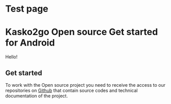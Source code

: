 # Test page
# Kasko2go Open source Get started for Android


Hello!
<br/>


## Get started

To work with the Open source project you need to receive the access to our repositories on [Github][git] that contain source codes and technical documentation of the project.



 [git]: <https://github.com/>
